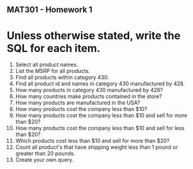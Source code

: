 ## MAT301 - Homework 1
# Unless otherwise stated, write the SQL for each item.

1. Select all product names.
2. List the MSRP for all products.
3. Find all products within  category 430.
4. Find all product id and names in category 430 manufactured by 428.
5. How many products in category 430 manufactured by 428?
6. How many countries make products contained in the store?
7. How many products are manufactured in the USA?
8. How many products cost the company less than $10?
9. How many products cost the company less than $10 and sell for more than $20?
10. How many products cost the company less than $10 and sell for less than $20?
11. Which products cost less than $10 and sell for more than $20?
12. Count all product's that have shipping weight less than 1 pound or greater than 20 pounds.
13. Create your own query.
